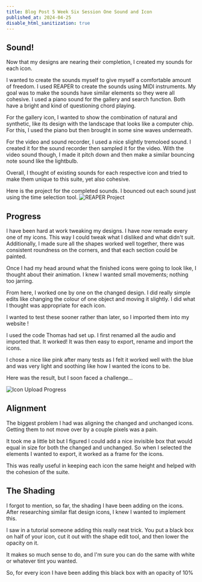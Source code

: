 ```yaml
---
title: Blog Post 5 Week Six Session One Sound and Icon
published_at: 2024-04-25
disable_html_sanitization: true
---
```

## Sound!
Now that my designs are nearing their completion, I created my sounds for each icon. 

I wanted to create the sounds myself to give myself a comfortable amount of freedom. I used REAPER to create the sounds using MIDI instruments. 
My goal was to make the sounds have similar elements so they were all cohesive. 
I used a piano sound for the gallery and search function. Both have a bright and kind of questioning chord playing. 

For the gallery icon, I wanted to show the combination of natural and synthetic, like its design with the landscape that looks like a computer chip. For this, I used the piano but then brought in some sine waves underneath.

For the video and sound recorder, I used a nice slightly tremoloed sound. I created it for the sound recorder then sampled it for the video. With the video sound though, I made it pitch down and then make a similar bouncing note sound like the lightbulb. 

Overall, I thought of existing sounds for each respective icon and tried to make them unique to this suite, yet also cohesive.

Here is the project for the completed sounds. I bounced out each sound just using the time selection tool.
![REAPER Project](/w06s1/audio.PNG)

## Progress 
I have been hard at work tweaking my designs. I have now remade every one of my icons. This way I could tweak what I disliked and what didn't suit. Additionally, I made sure all the shapes worked well together, there was consistent roundness on the corners, and that each section could be painted.

Once I had my head around what the finished icons were going to look like, I thought about their animation. I knew I wanted small movements; nothing too jarring. 

From here, I worked one by one on the changed design. I did really simple edits like changing the colour of one object and moving it slightly. I did what I thought was appropriate for each icon. 

I wanted to test these sooner rather than later, so I imported them into my website !

I used the code Thomas had set up. I first renamed all the audio and imported that. It worked!
It was then easy to export, rename and import the icons. 

I chose a nice like pink after many tests as I felt it worked well with the blue and was very light and soothing like how I wanted the icons to be.

Here was the result, but I soon faced a challenge...

![Icon Upload Progress](/w06s1/so-far.PNG)

## Alignment
The biggest problem I had was aligning the changed and unchanged icons. Getting them to not move over by a couple pixels was a pain.

It took me a little bit but I figured I could add a nice invisible box that would equal in size for both the changed and unchanged. So when I selected the elements I wanted to export, it worked as a frame for the icons.

This was really useful in keeping each icon the same height and helped with the cohesion of the suite.

## The Shading
I forgot to mention, so far, the shading I have been adding on the icons. After researching similar flat design icons, I knew I wanted to implement this.

I saw in a tutorial someone adding this really neat trick. You put a black box on half of your icon, cut it out with the shape edit tool, and then lower the opacity on it.

It makes so much sense to do, and I'm sure you can do the same with white or whatever tint you wanted. 

So, for every icon I have been adding this black box with an opacity of 10%



